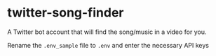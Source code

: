 # twitter-song-finder
A Twitter bot account that will find the song/music in a video for you.

Rename the ```.env_sample``` file to ```.env``` and enter the necessary API keys